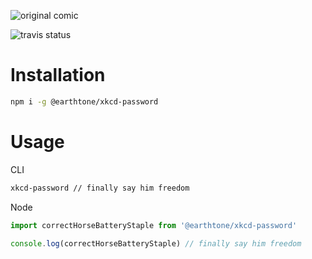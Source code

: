 ![original comic](https://imgs.xkcd.com/comics/password_strength.png )

![travis status](https://travis-ci.org/earthtone/xkcd-password-generator.svg?branch=master)

# Installation

```sh
npm i -g @earthtone/xkcd-password
```

# Usage

CLI

```sh
xkcd-password // finally say him freedom
```

Node

```js
import correctHorseBatteryStaple from '@earthtone/xkcd-password'

console.log(correctHorseBatteryStaple) // finally say him freedom
```
